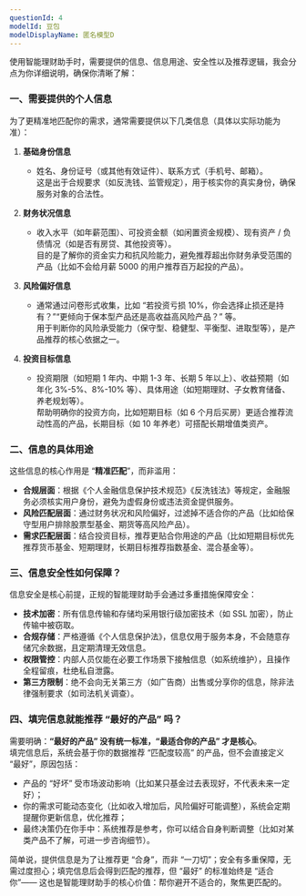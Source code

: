 ```yaml
---
questionId: 4
modelId: 豆包
modelDisplayName: 匿名模型D
---
```

使用智能理财助手时，需要提供的信息、信息用途、安全性以及推荐逻辑，我会分点为你详细说明，确保你清晰了解：

### 一、需要提供的个人信息

为了更精准地匹配你的需求，通常需要提供以下几类信息（具体以实际功能为准）：

  

1. **基础身份信息**
    
    - 姓名、身份证号（或其他有效证件）、联系方式（手机号、邮箱）。  
        这是出于合规要求（如反洗钱、监管规定），用于核实你的真实身份，确保服务对象的合法性。
2. **财务状况信息**
    
    - 收入水平（如年薪范围）、可投资金额（如闲置资金规模）、现有资产 / 负债情况（如是否有房贷、其他投资等）。  
        目的是了解你的资金实力和抗风险能力，避免推荐超出你财务承受范围的产品（比如不会给月薪 5000 的用户推荐百万起投的产品）。
3. **风险偏好信息**
    
    - 通常通过问卷形式收集，比如 “若投资亏损 10%，你会选择止损还是持有？”“更倾向于保本型产品还是高收益高风险产品？” 等。  
        用于判断你的风险承受能力（保守型、稳健型、平衡型、进取型等），是产品推荐的核心依据之一。
4. **投资目标信息**
    
    - 投资期限（如短期 1 年内、中期 1-3 年、长期 5 年以上）、收益预期（如年化 3%-5%、8%-10% 等）、具体用途（如短期理财、子女教育储备、养老规划等）。  
        帮助明确你的投资方向，比如短期目标（如 6 个月后买房）更适合推荐流动性高的产品，长期目标（如 10 年养老）可搭配长期增值类资产。

### 二、信息的具体用途

这些信息的核心作用是 “**精准匹配**”，而非滥用：

  

- **合规层面**：根据《个人金融信息保护技术规范》《反洗钱法》等规定，金融服务必须核实用户身份，避免为虚假身份或违法资金提供服务。
- **风险匹配层面**：通过财务状况和风险偏好，过滤掉不适合你的产品（比如给保守型用户排除股票型基金、期货等高风险产品）。
- **需求匹配层面**：结合投资目标，推荐更贴合你用途的产品（比如短期目标优先推荐货币基金、短期理财，长期目标推荐指数基金、混合基金等）。

### 三、信息安全性如何保障？

信息安全是核心前提，正规的智能理财助手会通过多重措施保障安全：

  

- **技术加密**：所有信息传输和存储均采用银行级加密技术（如 SSL 加密），防止传输中被窃取。
- **合规存储**：严格遵循《个人信息保护法》，信息仅用于服务本身，不会随意存储冗余数据，且定期清理无效信息。
- **权限管控**：内部人员仅能在必要工作场景下接触信息（如系统维护），且操作全程留痕，杜绝私自泄露。
- **第三方限制**：绝不会向无关第三方（如广告商）出售或分享你的信息，除非法律强制要求（如司法机关调查）。

### 四、填完信息就能推荐 “最好的产品” 吗？

需要明确：**“最好的产品” 没有统一标准，“最适合你的产品” 才是核心**。  
填完信息后，系统会基于你的数据推荐 “匹配度较高” 的产品，但不会直接定义 “最好”，原因包括：

  

- 产品的 “好坏” 受市场波动影响（比如某只基金过去表现好，不代表未来一定好）；
- 你的需求可能动态变化（比如收入增加后，风险偏好可能调整），系统会定期提醒你更新信息，优化推荐；
- 最终决策仍在你手中：系统推荐是参考，你可以结合自身判断调整（比如对某类产品不了解，可进一步咨询细节）。

  

简单说，提供信息是为了让推荐更 “合身”，而非 “一刀切”；安全有多重保障，无需过度担心；填完信息后会得到匹配的推荐，但 “最好” 的标准始终是 “适合你”—— 这也是智能理财助手的核心价值：帮你避开不适合的，聚焦更匹配的。